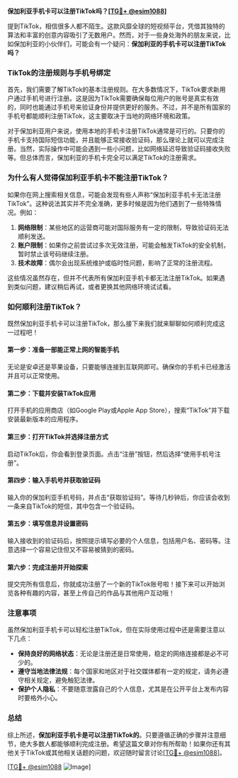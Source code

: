 **保加利亚手机卡可以注册TikTok吗？[[TG💪+ @esim1088](https://t.me/s/esim1088)]**

提到TikTok，相信很多人都不陌生。这款风靡全球的短视频平台，凭借其独特的算法和丰富的创意内容吸引了无数用户。然而，对于一些身处海外的朋友来说，比如保加利亚的小伙伴们，可能会有一个疑问：**保加利亚的手机卡可以注册TikTok吗？**

### TikTok的注册规则与手机号绑定

首先，我们需要了解TikTok的基本注册规则。在大多数情况下，TikTok要求新用户通过手机号进行注册。这是因为TikTok需要确保每位用户的账号是真实有效的，同时也能通过手机号来验证身份并提供更好的服务。不过，并不是所有国家的手机号都能顺利注册TikTok，这主要取决于当地的网络环境和政策。

对于保加利亚用户来说，使用本地的手机卡注册TikTok通常是可行的。只要你的手机卡支持国际短信功能，并且能够正常接收验证码，那么理论上就可以完成注册。当然，实际操作中可能会遇到一些小问题，比如网络延迟导致验证码接收失败等。但总体而言，保加利亚的手机卡完全可以满足TikTok的注册需求。

### 为什么有人觉得保加利亚手机卡不能注册TikTok？

如果你在网上搜索相关信息，可能会发现有些人声称“保加利亚手机卡无法注册TikTok”。这种说法其实并不完全准确，更多时候是因为他们遇到了一些特殊情况。例如：

1. **网络限制**：某些地区的运营商可能对国际服务有一定的限制，导致验证码无法顺利发送。
2. **账户限制**：如果你之前尝试过多次无效注册，可能会触发TikTok的安全机制，暂时禁止该号码继续注册。
3. **技术故障**：偶尔会出现系统维护或临时性问题，影响了正常的注册流程。

这些情况虽然存在，但并不代表所有保加利亚手机卡都无法注册TikTok。如果遇到类似问题，建议稍后再试，或者更换其他网络环境试试看。

### 如何顺利注册TikTok？

既然保加利亚手机卡可以注册TikTok，那么接下来我们就来聊聊如何顺利完成这一过程吧！

#### 第一步：准备一部能正常上网的智能手机
无论是安卓还是苹果设备，只要能够连接到互联网即可。确保你的手机卡已经激活并且可以正常使用。

#### 第二步：下载并安装TikTok应用
打开手机的应用商店（如Google Play或Apple App Store），搜索“TikTok”并下载安装最新版本的应用程序。

#### 第三步：打开TikTok并选择注册方式
启动TikTok后，你会看到登录页面。点击“注册”按钮，然后选择“使用手机号注册”。

#### 第四步：输入手机号并获取验证码
输入你的保加利亚手机号码，并点击“获取验证码”。等待几秒钟后，你应该会收到一条来自TikTok的短信，其中包含一个验证码。

#### 第五步：填写信息并设置密码
输入接收到的验证码后，按照提示填写必要的个人信息，包括用户名、密码等。注意选择一个容易记住但又不容易被猜到的密码。

#### 第六步：完成注册并开始探索
提交完所有信息后，你就成功注册了一个新的TikTok账号啦！接下来可以开始浏览各种有趣的内容，甚至上传自己的作品与其他用户互动哦！

### 注意事项

虽然保加利亚手机卡可以轻松注册TikTok，但在实际使用过程中还是需要注意以下几点：

- **保持良好的网络状态**：无论是注册还是日常使用，稳定的网络连接都是必不可少的。
- **遵守当地法律法规**：每个国家和地区对于社交媒体都有一定的规定，请务必遵守相关规定，避免触犯法律。
- **保护个人隐私**：不要随意泄露自己的个人信息，尤其是在公开平台上发布内容时要格外小心。

### 总结

综上所述，**保加利亚手机卡是可以注册TikTok的**。只要遵循正确的步骤并注意细节，绝大多数人都能够顺利完成注册。希望这篇文章对你有所帮助！如果你还有其他关于TikTok或其他相关话题的问题，欢迎随时留言讨论[[TG💪+ @esim1088](https://t.me/s/esim1088)]。

[[TG💪+ @esim1088](https://t.me/s/esim1088) ![Image](https://i.postimg.cc/4NQfJmqS/Snipaste-2025-05-13-00-14-12.png)]